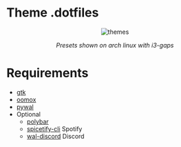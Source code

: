 # Theme .dotfiles
<p align="center">
  <img src="https://raw.githubusercontent.com/bukovyn/theme/main/img/themes.png" alt="themes">
</p>
<p align="center"><i>Presets shown on arch linux with i3-gaps</i></p>

# Requirements
- [gtk](https://www.gtk.org/)
- [oomox](https://github.com/themix-project/oomox)
- [pywal](https://github.com/dylanaraps/pywal)
- Optional
  - [polybar](https://github.com/polybar/polybar)
  - [spicetify-cli](https://github.com/khanhas/spicetify-cli) Spotify
  - [wal-discord](https://github.com/guglicap/wal-discord) Discord
